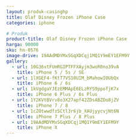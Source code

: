 ```yaml
---
layout: produk-casinghp
title: Olaf Disney Frozen iPhone Case
categories: iphone

# Produk
product-title: Olaf Disney Frozen iPhone Case
harga: 90000
sku: hn-0576
image-drive: 19AAdMDYMxSGqXDCqj1MQ1Y9mEY1EFM9Y
gallery:
  - url: 10G36xtFUmRGIPTFFXAyjm3woR0no39vA
    title: iPhone 5 / 5s / SE
  - url: 1lXGEF4-fKtT7VS10UIM_bMahowIOUbQx
    title: iPhone 6 / 6s
  - url: 1kVgdgaYJEzEMMApE6ELzRYS9ppofjK7x
    title: iPhone 6 Plus / 6s Plus
  - url: 1Y2KVtBVrv8o3X27apf42ZDsABZDo8jZV
    title: iPhone 7 / 8
  - url: 1cZOtwwdfz5Ctl3r6jb_XAUjyycvjNt6N
    title: iPhone 7 Plus / 8 Plus
  - url: 19AAdMDYMxSGqXDCqj1MQ1Y9mEY1EFM9Y
    title: iPhone X
---
```

